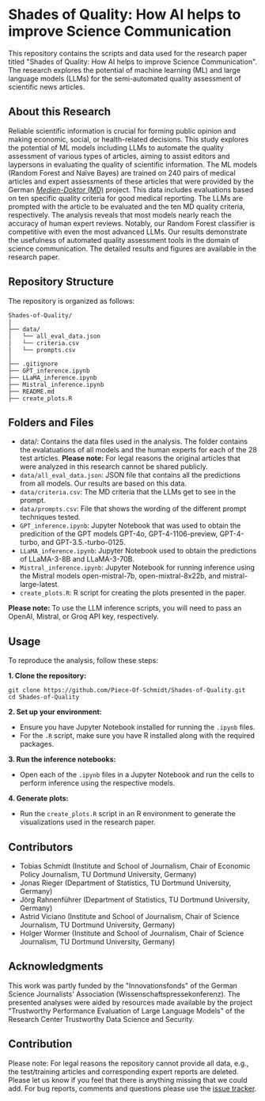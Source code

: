 # Shades of Quality: How AI helps to improve Science Communication

This repository contains the scripts and data used for the research paper titled "Shades of Quality: How AI helps to improve Science Communication". The research explores the potential of machine learning (ML) and large language models (LLMs) for the semi-automated quality assessment of scientific news articles.

## About this Research

Reliable scientific information is crucial for forming public opinion and making economic, social, or health-related decisions. This study explores the potential of ML models including LLMs to automate the quality assessment of various types of articles, aiming to assist editors and laypersons in evaluating the quality of scientific information. The ML models (Random Forest and Naïve Bayes) are trained on 240 pairs of medical articles and expert assessments of these articles that were provided by the German [*Medien-Doktor* (MD)](https://medien-doktor.de/) project. This data includes evaluations based on ten specific quality criteria for good medical reporting. The LLMs are prompted with the article to be evaluated and the ten MD quality criteria, respectively. The analysis reveals that most models nearly reach the accuracy of human expert reviews. Notably, our Random Forest classifier is competitive with even the most advanced LLMs. Our results demonstrate the usefulness of automated quality assessment tools in the domain of science communication. The detailed results and figures are available in the research paper.

## Repository Structure

The repository is organized as follows:

```{kotlin}
Shades-of-Quality/
│
├── data/
│   └── all_eval_data.json
|   └── criteria.csv
|   └── prompts.csv
│
├── .gitignore
├── GPT_inference.ipynb
├── LLaMA_inference.ipynb
├── Mistral_inference.ipynb
├── README.md
├── create_plots.R
```

## Folders and Files

- data/: Contains the data files used in the analysis. The folder contains the evalatuations of all models and the human experts for each of the 28 test articles. **Please note:** For legal reasons the original articles that were analyzed in this research cannot be shared publicly.
- `data/all_eval_data.json`: JSON file that contains all the predictions from all models. Our results are based on this data.
- `data/criteria.csv`: The MD criteria that the LLMs get to see in the prompt.
- `data/prompts.csv`: File that shows the wording of the different prompt techniques tested.
- `GPT_inference.ipynb`: Jupyter Notebook that was used to obtain the predicition of the GPT models GPT-4o, GPT-4-1106-preview, GPT-4-turbo, and GPT-3.5.-turbo-0125. 
- `LLaMA_inference.ipynb`: Jupyter Notebook used to obtain the predictions of LLaMA-3-8B and LLaMA-3-70B.
- `Mistral_inference.ipynb`: Jupyter Notebook for running inference using the Mistral models open-mistral-7b, open-mixtral-8x22b, and mistral-large-latest.
- `create_plots.R`: R script for creating the plots presented in the paper.

**Please note:** To use the LLM inference scripts, you will need to pass an OpenAI, Mistral, or Groq API key, respectively.

## Usage
To reproduce the analysis, follow these steps:

**1. Clone the repository:**
```{bash}
git clone https://github.com/Piece-Of-Schmidt/Shades-of-Quality.git
cd Shades-of-Quality
```

**2. Set up your environment:**
- Ensure you have Jupyter Notebook installed for running the `.ipynb` files.
- For the `.R` script, make sure you have R installed along with the required packages.

**3. Run the inference notebooks:**
- Open each of the `.ipynb` files in a Jupyter Notebook and run the cells to perform inference using the respective models.

**4. Generate plots:**
- Run the `create_plots.R` script in an R environment to generate the visualizations used in the research paper.


## Contributors

- Tobias Schmidt (Institute and School of Journalism, Chair of Economic Policy Journalism, TU Dortmund University, Germany)
- Jonas Rieger (Department of Statistics, TU Dortmund University, Germany)
- Jörg Rahnenführer (Department of Statistics, TU Dortmund University, Germany)
- Astrid Viciano (Institute and School of Journalism, Chair of Science Journalism, TU Dortmund University, Germany)
- Holger Wormer (Institute and School of Journalism, Chair of Science Journalism, TU Dortmund University, Germany)

## Acknowledgments

This work was partly funded by the "Innovationsfonds" of the German Science Journalists' Association (Wissenschaftspressekonferenz). The presented analyses were aided by resources made available by the project "Trustworthy Performance Evaluation of Large Language Models" of the Research Center Trustworthy Data Science and Security.

## Contribution

Please note: For legal reasons the repository cannot provide all data, e.g., the test/training articles and corresponding expert reports are deleted. Please let us know if you feel that there is anything missing that we could add. For bug reports, comments and questions please use the [issue tracker](https://github.com/Piece-Of-Schmidt/Shades-of-Quality/issues).

